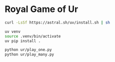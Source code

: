 # Royal Game of Ur

```sh
curl -LsSf https://astral.sh/uv/install.sh | sh

uv venv
source .venv/bin/activate
uv pip install .

python ur/play_one.py
python ur/play_many.py
```
